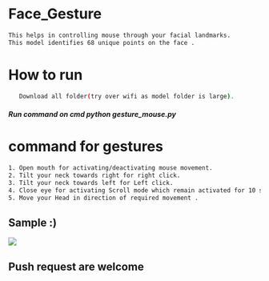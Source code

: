 # Face_Gesture      
                                 
```bash       
This helps in controlling mouse through your facial landmarks.  
This model identifies 68 unique points on the face .                    
```   
# How to run        
```bash       
   Download all folder(try over wifi as model folder is large).                                                  
```    
##### Run command on cmd  python gesture_mouse.py     
      
             
# command for gestures  
```bash
1. Open mouth for activating/deactivating mouse movement.
2. Tilt your neck towards right for right click.
3. Tilt your neck towards left for Left click.
4. Close eye for activating Scroll mode which remain activated for 10 seconds.
5. Move your Head in direction of required movement .
```

## Sample :)
<img src="Sample/example.gif">   

## Push request are welcome 
  
